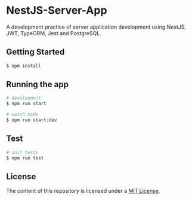 # NestJS-Server-App

A development practice of server application development using NestJS, JWT, TypeORM, Jest and PostgreSQL.

## Getting Started

```bash
$ npm install
```

## Running the app

```bash
# development
$ npm run start

# watch mode
$ npm run start:dev
```

## Test

```bash
# unit tests
$ npm run test
```

## License

The content of this repository is licensed under a [MIT License](https://github.com/kylerlee/NestJS-Server-App/blob/main/LICENSE).
